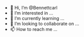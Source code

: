 - 👋 Hi, I’m @Bennettcarl
- 👀 I’m interested in ...
- 🌱 I’m currently learning ...
- 💞️ I’m looking to collaborate on ...
- 📫 How to reach me ...

<!---
Bennettcarl/Bennettcarl is a ✨ special ✨ repository because its `README.md` (this file) appears on your GitHub profile.
You can click the Preview link to take a look at your changes.
--->

